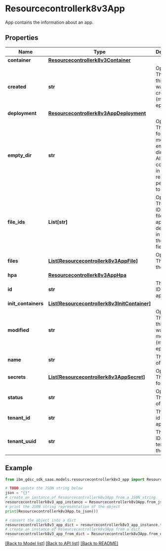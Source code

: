 # Resourcecontrollerk8v3App

App contains the information about an app.

## Properties

Name | Type | Description | Notes
------------ | ------------- | ------------- | -------------
**container** | [**Resourcecontrollerk8v3Container**](Resourcecontrollerk8v3Container.md) |  | [optional] 
**created** | **str** | Optional: The date this app was created (ms since epoch). | [optional] 
**deployment** | [**Resourcecontrollerk8v3AppDeployment**](Resourcecontrollerk8v3AppDeployment.md) |  | [optional] 
**empty_dir** | **str** | Optional: The path for mounted empty directory. All containers in pod have read/write permission to it. | [optional] 
**file_ids** | **List[str]** | Optional: The internal IDs of the files for the app. This is deprecated in favor of the files field. | [optional] 
**files** | [**List[Resourcecontrollerk8v3AppFile]**](Resourcecontrollerk8v3AppFile.md) | Optional: The files for the app. | [optional] 
**hpa** | [**Resourcecontrollerk8v3AppHpa**](Resourcecontrollerk8v3AppHpa.md) |  | [optional] 
**id** | **str** | The internal ID of the app. | [optional] 
**init_containers** | [**List[Resourcecontrollerk8v3InitContainer]**](Resourcecontrollerk8v3InitContainer.md) |  | [optional] 
**modified** | **str** | Optional: The date this app was modified (ms since epoch). | [optional] 
**name** | **str** | The name of the app. | [optional] 
**secrets** | [**List[Resourcecontrollerk8v3AppSecret]**](Resourcecontrollerk8v3AppSecret.md) | Optional: The secrets for the app. | [optional] 
**status** | **str** | Optional: The status of the app. | [optional] 
**tenant_id** | **str** | The tenant id for the app. | [optional] 
**tenant_uuid** | **str** | The internal ID of the tenant for the app. | [optional] 

## Example

```python
from ibm_gdsc_sdk_saas.models.resourcecontrollerk8v3_app import Resourcecontrollerk8v3App

# TODO update the JSON string below
json = "{}"
# create an instance of Resourcecontrollerk8v3App from a JSON string
resourcecontrollerk8v3_app_instance = Resourcecontrollerk8v3App.from_json(json)
# print the JSON string representation of the object
print(Resourcecontrollerk8v3App.to_json())

# convert the object into a dict
resourcecontrollerk8v3_app_dict = resourcecontrollerk8v3_app_instance.to_dict()
# create an instance of Resourcecontrollerk8v3App from a dict
resourcecontrollerk8v3_app_from_dict = Resourcecontrollerk8v3App.from_dict(resourcecontrollerk8v3_app_dict)
```
[[Back to Model list]](../README.md#documentation-for-models) [[Back to API list]](../README.md#documentation-for-api-endpoints) [[Back to README]](../README.md)


